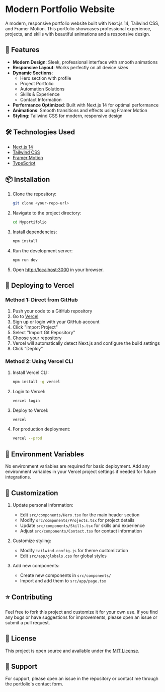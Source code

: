 # Modern Portfolio Website

A modern, responsive portfolio website built with Next.js 14, Tailwind CSS, and Framer Motion. This portfolio showcases professional experience, projects, and skills with beautiful animations and a responsive design.

## 🚀 Features

- **Modern Design**: Sleek, professional interface with smooth animations
- **Responsive Layout**: Works perfectly on all device sizes
- **Dynamic Sections**: 
  - Hero section with profile
  - Project Portfolio
  - Automation Solutions
  - Skills & Experience
  - Contact Information
- **Performance Optimized**: Built with Next.js 14 for optimal performance
- **Animations**: Smooth transitions and effects using Framer Motion
- **Styling**: Tailwind CSS for modern, responsive design

## 🛠️ Technologies Used

- [Next.js 14](https://nextjs.org/)
- [Tailwind CSS](https://tailwindcss.com/)
- [Framer Motion](https://www.framer.com/motion/)
- [TypeScript](https://www.typescriptlang.org/)

## 📦 Installation

1. Clone the repository:
   ```bash
   git clone <your-repo-url>
   ```

2. Navigate to the project directory:
   ```bash
   cd Myportifolio
   ```

3. Install dependencies:
   ```bash
   npm install
   ```

4. Run the development server:
   ```bash
   npm run dev
   ```

5. Open [http://localhost:3000](http://localhost:3000) in your browser.

## 🚀 Deploying to Vercel

### Method 1: Direct from GitHub

1. Push your code to a GitHub repository
2. Go to [Vercel](https://vercel.com)
3. Sign up or login with your GitHub account
4. Click "Import Project"
5. Select "Import Git Repository"
6. Choose your repository
7. Vercel will automatically detect Next.js and configure the build settings
8. Click "Deploy"

### Method 2: Using Vercel CLI

1. Install Vercel CLI:
   ```bash
   npm install -g vercel
   ```

2. Login to Vercel:
   ```bash
   vercel login
   ```

3. Deploy to Vercel:
   ```bash
   vercel
   ```

4. For production deployment:
   ```bash
   vercel --prod
   ```

## 🔧 Environment Variables

No environment variables are required for basic deployment. Add any environment variables in your Vercel project settings if needed for future integrations.

## 📱 Customization

1. Update personal information:
   - Edit `src/components/Hero.tsx` for the main header section
   - Modify `src/components/Projects.tsx` for project details
   - Update `src/components/Skills.tsx` for skills and experience
   - Adjust `src/components/Contact.tsx` for contact information

2. Customize styling:
   - Modify `tailwind.config.js` for theme customization
   - Edit `src/app/globals.css` for global styles

3. Add new components:
   - Create new components in `src/components/`
   - Import and add them to `src/app/page.tsx`

## ⭐ Contributing

Feel free to fork this project and customize it for your own use. If you find any bugs or have suggestions for improvements, please open an issue or submit a pull request.

## 📄 License

This project is open source and available under the [MIT License](LICENSE).

## 🤝 Support

For support, please open an issue in the repository or contact me through the portfolio's contact form.
